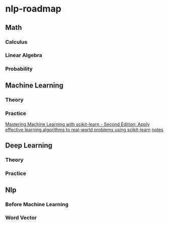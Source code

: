 # nlp-roadmap

## Math

### Calculus

### Linear Algebra

### Probability

## Machine Learning

### Theory

### Practice

[Mastering Machine Learning with scikit-learn - Second Edition: Apply effective learning algorithms to real-world problems using scikit-learn](https://www.amazon.com/Mastering-Machine-Learning-scikit-learn-algorithms/dp/1788299876/ref=sr_1_1?crid=1OQTHEDP1L0KE&dchild=1&keywords=mastering+machine+learning+with+scikit-learn&qid=1611244860&sprefix=mastering+machine+scikit%2Caps%2C215&sr=8-1) [notes](ml_practice/master_machine_learning.md)

## Deep Learning

### Theory

### Practice

## Nlp

### Before Machine Learning

### Word Vector
